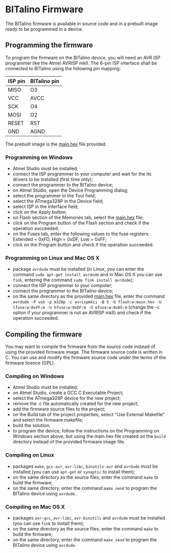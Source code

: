 # BITalino Firmware

The BITalino firmware is available in source code and in a prebuilt image ready to be programmed in a device.

## Programming the firmware

To program the firmware on the BITalino device, you will need an AVR ISP programmer like the Atmel AVRISP mkII. The 6-pin ISP interface shall be connected to BITalino using the following pin mapping:

ISP pin | BITalino pin
--------|-------------
  MISO  |    O3
  VCC   |    AVCC
  SCK   |    O4
  MOSI  |    O2
  RESET |    RST
  GND   |    AGND

The prebuilt image is the [main.hex](https://raw.githubusercontent.com/BITalinoWorld/firmware-bitalino/master/prebuilt/main.hex) file provided.

### Programming on Windows

- Atmel Studio must be installed;
- connect the ISP programmer to your computer and wait for the its drivers to be installed (first time only);
- connect the programmer to the BITalino device;
- on Atmel Studio, open the Device Programming dialog;
- select the programmer in the Tool field;
- select the ATmega328P in the Device field;
- select ISP in the Interface field;
- click on the Apply button;
- on Flash section of the Memories tab, select the [main.hex](prebuilt/main.hex) file;
- click on the Program button of the Flash section and check if the operation succeeded;
- on the Fuses tab, enter the following values to the fuse registers: Extended = 0xFD, High = 0xDF, Low = 0xFF;
- click on the Program button and check if the operation succeeded.

### Programming on Linux and Mac OS X

- package `avrdude` must be installed (in Linux, you can enter the command `sudo apt-get install avrdude` and in Mac OS X you can use `fink`, entering the command `sudo fink install avrdude`);
- connect the ISP programmer to your computer;
- connect the programmer to the BITalino device;
- on the same directory as the provided [main.hex](prebuilt/main.hex) file, enter the command `avrdude -P usb -p m328p -c avrispmkii -B 5 -U flash:w:main.hex -U lfuse:w:0xFF:m -U hfuse:w:0xDF:m -U efuse:w:0x05:m` (change the -c option if your programmer is not an AVRISP mkII) and check if the operation succeeded.


## Compiling the firmware

You may want to compile the firmware from the source code instead of using the provided firmware image. The firmware source code is written in C. You can use and modify the firmware source code under the terms of the firmware licence (GPL).

### Compiling on Windows

- Atmel Studio must be installed;
- on Atmel Studio, create a GCC C Executable Project;
- select the ATmega328P device for the new project;
- remove the .c file automatically created for the new project;
- add the firmware source files to the project;
- on the Build tab of the project properties, select "Use External Makefile" and select the firmware makefile;
- build the solution;
- to program the device, follow the instructions on the Programming on Windows section above, but using the main.hex file created on the `build` directory instead of the provided firmware image file.

### Compiling on Linux

- packages `make`, `gcc-avr`, `avr-libc`, `binutils-avr` and `avrdude` must be installed (you can use `apt-get` or `synaptic` to install them);
- on the same directory as the source files, enter the command `make` to build the firmware;
- on the same directory, enter the command `make send` to program the BITalino device using `avrdude`.

### Compiling on Mac OS X

- packages `avr-gcc`, `avr-libc`, `avr-binutils` and `avrdude` must be installed (you can use `fink` to install them);
- on the same directory as the source files, enter the command `make` to build the firmware;
- on the same directory, enter the command `make send` to program the BITalino device using `avrdude`.
